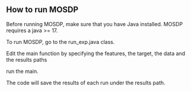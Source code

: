## How to run MOSDP

Before running MOSDP, make sure that you have Java installed. MOSDP requires a java >= 17. 

To run MOSDP, go to the run_exp.java class.

Edit the main function by specifying the features, the target, the data and the results paths 

run the main.

The code will save the results of each run under the results path. 
